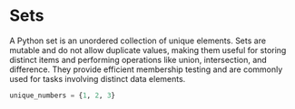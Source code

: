 # Sets

A Python set is an unordered collection of unique elements. Sets are mutable and do not allow duplicate values, making them useful for storing distinct items and performing operations like union, intersection, and difference. They provide efficient membership testing and are commonly used for tasks involving distinct data elements.

```python
unique_numbers = {1, 2, 3}
```
